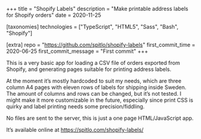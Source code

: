 +++
title = "Shopify Labels"
description = "Make printable address labels for Shopify orders"
date = 2020-11-25

[taxonomies]
technologies = ["TypeScript", "HTML5", "Sass", "Bash", "Shopify"]

[extra]
repo = "https://github.com/spitlo/shopify-labels"
first_commit_time = 2020-06-25
first_commit_message = "First commit"
+++

This is a very basic app for loading a CSV file of orders exported from Shopify, and generating pages suitable for printing address labels.

At the moment it’s mostly hardcoded to suit my needs, which are three column A4 pages with eleven rows of labels for shipping inside Sweden. The amount of columns and rows can be changed, but it’s not tested. I might make it more customizable in the future, especially since print CSS is quirky and label printing needs some precision/fiddling.

No files are sent to the server, this is just a one page HTML/JavaScript app.

It’s available online at <https://spitlo.com/shopify-labels/>

